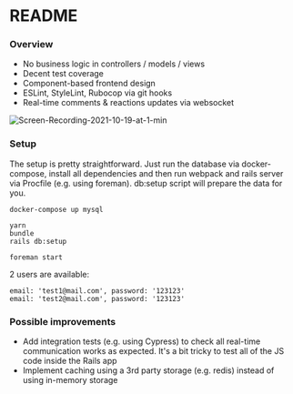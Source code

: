 # README

### Overview

- No business logic in controllers / models / views
- Decent test coverage
- Component-based frontend design
- ESLint, StyleLint, Rubocop via git hooks
- Real-time comments & reactions updates via websocket

![Screen-Recording-2021-10-19-at-1-min](https://user-images.githubusercontent.com/9149289/137933074-bb5d2337-f70f-4687-af1e-413b273d5490.gif)


### Setup

The setup is pretty straightforward. Just run the database via docker-compose, install all dependencies and then run webpack and rails server via Procfile (e.g. using foreman).
db:setup script will prepare the data for you.

```
docker-compose up mysql

yarn
bundle
rails db:setup

foreman start
```

2 users are available:

```
email: 'test1@mail.com', password: '123123'
email: 'test2@mail.com', password: '123123'
```


### Possible improvements

- Add integration tests (e.g. using Cypress) to check all real-time communication works as expected. It's a bit tricky to test all of the JS code inside the Rails app
- Implement caching using a 3rd party storage (e.g. redis) instead of using in-memory storage

